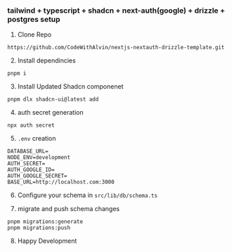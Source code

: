 ### tailwind + typescript + shadcn + next-auth(google) + drizzle + postgres setup

1. Clone Repo
```
https://github.com/CodeWithAlvin/nextjs-nextauth-drizzle-template.git
```

2. Install dependincies
```
pnpm i
```

3. Install Updated Shadcn componenet 
```
pnpm dlx shadcn-ui@latest add
```
4. auth secret generation
```
npx auth secret
```
5. `.env` creation

```
DATABASE_URL=
NODE_ENV=development
AUTH_SECRET=
AUTH_GOOGLE_ID=
AUTH_GOOGLE_SECRET=
BASE_URL=http://localhost.com:3000
```

6. Configure your schema in `src/lib/db/schema.ts`

7. migrate and push schema changes
```
pnpm migrations:generate
pnpm migrations:push
```

8. Happy Development